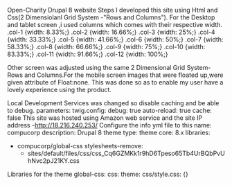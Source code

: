 Open-Charity Drupal 8 website
Steps
I developed this site using Html and Css(2 Dimensiolanl Grid System -"Rows and Columns").
 For the Desktop and tablet screen ,i used columns which comes with their respective width.
.col-1 {width: 8.33%;}
.col-2 {width: 16.66%;}
.col-3 {width: 25%;}
.col-4 {width: 33.33%;}
.col-5 {width: 41.66%;}
.col-6 {width: 50%;}
.col-7 {width: 58.33%;}
.col-8 {width: 66.66%;}
.col-9 {width: 75%;}
.col-10 {width: 83.33%;}
.col-11 {width: 91.66%;}
.col-12 {width: 100%;}
 


Other screen was adjusted using the same 2 Dimensional Grid System- Rows and Columns.For the mobile screen images that were floated up,were given attribute of Float:none.
This was done so as to enable my user have a lovely experience using the product.
 
Local Development Services was changed so disable caching and be able to debug.
parameters:
  twig.config:
      debug: true
      auto-reload: true
      cache: false
This site was hosted using Amazon web service and the site IP address -http://18.216.240.253/
Configure the info yml file to this
name: compucorp
description: Drupal 8 theme
type: theme
core: 8.x
libraries:
  - compucorp/global-css
stylesheets-remove:
    - sites/default/files/css/css_Cq6GZMKk1r9hD6Tpeso65Tb4UrBQbPvUhNvc2pJ21KY.css

Libraries for the theme
global-css:
    css:
      theme:
        css/style.css: {}


        



	